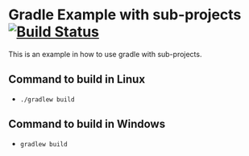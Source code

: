 # Gradle Example with sub-projects [![Build Status](https://travis-ci.org/inatel/gradle-example.svg?branch=master)](https://travis-ci.org/inatel/gradle-example)

This is an example in how to use gradle with sub-projects.

## Command to build in Linux

- ```./gradlew build```

## Command to build in Windows

- ```gradlew build```
